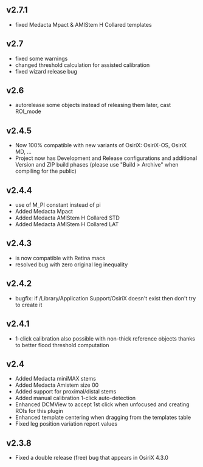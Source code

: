 ## v2.7.1
- fixed Medacta Mpact & AMIStem H Collared templates

## v2.7
- fixed some warnings
- changed threshold calculation for assisted calibration
- fixed wizard release bug

## v2.6
- autorelease some objects instead of releasing them later, cast ROI_mode

## v2.4.5
- Now 100% compatible with new variants of OsiriX: OsiriX-OS, OsiriX MD, ...
- Project now has Development and Release configurations and additional Version and ZIP build phases (please use "Build > Archive" when compiling for the public)

## v2.4.4
- use of M_PI constant instead of pi
- Added Medacta Mpact
- Added Medacta AMIStem H Collared STD
- Added Medacta AMIStem H Collared LAT

## v2.4.3
- is now compatible with Retina macs
- resolved bug with zero original leg inequality

## v2.4.2
- bugfix: if /Library/Application Support/OsiriX doesn't exist then don't try to create it

## v2.4.1
- 1-click calibration also possible with non-thick reference objects thanks to better flood threshold computation

## v2.4
- Added Medacta miniMAX stems
- Added Medacta Amistem size 00
- Added support for proximal/distal stems
- Added manual calibration 1-click auto-detection
- Enhanced DCMView to accept 1st click when unfocused and creating ROIs for this plugin
- Enhanced template centering when dragging from the templates table
- Fixed leg position variation report values

## v2.3.8
- Fixed a double release (free) bug that appears in OsiriX 4.3.0